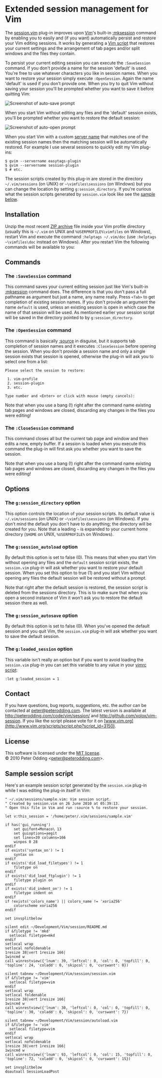 # Extended session management for Vim

The [session.vim](http://github.com/xolox/vim-session/blob/master/session.vim) plug-in improves upon [Vim](http://www.vim.org/)'s built-in [:mksession][mksession] command by enabling you to easily and (if you want) automatically persist and restore your Vim editing sessions. It works by generating a [Vim script](http://vimdoc.sourceforge.net/htmldoc/usr_41.html#script) that restores your current settings and the arrangement of tab pages and/or split windows and the files they contain.

To persist your current editing session you can execute the `:SaveSession` command. If you don't provide a name for the session 'default' is used. You're free to use whatever characters you like in session names. When you want to restore your session simply execute `:OpenSession`. Again the name 'default' is used if you don't provide one. When you try to quit Vim without saving your session you'll be prompted whether you want to save it before quitting Vim:

![Screenshot of auto-save prompt](http://peterodding.com/code/vim/session/autosave.png)

When you start Vim without editing any files and the 'default' session exists, you'll be prompted whether you want to restore the default session:

![Screenshot of auto-open prompt](http://peterodding.com/code/vim/session/autoopen.png)

When you start Vim with a custom [server name](http://vimdoc.sourceforge.net/htmldoc/remote.html#--servername) that matches one of the existing session names then the matching session will be automatically restored. For example I use several sessions to quickly edit my Vim plug-ins:

    $ gvim --servername easytags-plugin
    $ gvim --servername session-plugin
    $ # etc.

The session scripts created by this plug-in are stored in the directory `~/.vim/sessions` (on UNIX) or `~\vimfiles\sessions` (on Windows) but you can change the location by setting `g:session_directory`. If you're curious what the session scripts generated by `session.vim` look like see the [sample below](http://peterodding.com/code/vim/session/#sample_session_script).

## Installation

Unzip the most recent [ZIP archive](http://peterodding.com/code/vim/downloads/session) file inside your Vim profile directory (usually this is `~/.vim` on UNIX and `%USERPROFILE%\vimfiles` on Windows), restart Vim and execute the command `:helptags ~/.vim/doc` (use `:helptags ~\vimfiles\doc` instead on Windows). After you restart Vim the following commands will be available to you:

## Commands

### The `:SaveSession` command

This command saves your current editing session just like Vim's built-in [:mksession][mksession] command does. The difference is that you don't pass a full pathname as argument but just a name, any name really. Press `<Tab>` to get completion of existing session names. If you don't provide an argument the name `default` is used, unless an existing session is open in which case the name of that session will be used. As mentioned earlier your session script will be saved in the directory pointed to by `g:session_directory`.

### The `:OpenSession` command

This command is basically [:source][source] in disguise, but it supports tab completion of session names and it executes `:CloseSession` before opening the session. When you don't provide a session name and only a single session exists that session is opened, otherwise the plug-in will ask you to select one from a list:

    Please select the session to restore:
    
     1. vim-profile
     2. session-plugin
     3. etc.
    
    Type number and <Enter> or click with mouse (empty cancels):

Note that when you use a bang (!) right after the command name existing tab pages and windows are closed, discarding any changes in the files you were editing!

### The `:CloseSession` command

This command closes all but the current tab page and window and then edits a new, empty buffer. If a session is loaded when you execute this command the plug-in will first ask you whether you want to save the session.

Note that when you use a bang (!) right after the command name existing tab pages and windows are closed, discarding any changes in the files you were editing!

## Options

### The `g:session_directory` option

This option controls the location of your session scripts. Its default value is `~/.vim/sessions` (on UNIX) or `~\vimfiles\sessions` (on Windows). If you don't mind the default you don't have to do anything; the directory will be created for you. Note that a leading `~` is expanded to your current home directory (`$HOME` on UNIX, `%USERPROFILE%` on Windows).

### The `g:session_autoload` option

By default this option is set to false (0). This means that when you start Vim without opening any files and the `default` session script exists, the `session.vim` plug-in will ask whether you want to restore your default session. When you set this option to true (1) and you start Vim without opening any files the default session will be restored without a prompt.

Note that right after the default session is restored, the session script is deleted from the sessions directory. This is to make sure that when you open a second instance of Vim it won't ask you to restore the default session there as well.

### The `g:session_autosave` option

By default this option is set to false (0). When you've opened the default session and you quit Vim, the `session.vim` plug-in will ask whether you want to save the default session.

### The `g:loaded_session` option

This variable isn't really an option but if you want to avoid loading the `session.vim` plug-in you can set this variable to any value in your [vimrc script](http://vimdoc.sourceforge.net/htmldoc/starting.html#vimrc):

    :let g:loaded_session = 1

## Contact

If you have questions, bug reports, suggestions, etc. the author can be contacted at <peter@peterodding.com>. The latest version is available at <http://peterodding.com/code/vim/session/> and <http://github.com/xolox/vim-session>. If you like the script please vote for it on [www.vim.org](http://www.vim.org/scripts/script.php?script_id=3150).

## License

This software is licensed under the [MIT license](http://en.wikipedia.org/wiki/MIT_License).  
© 2010 Peter Odding &lt;<peter@peterodding.com>&gt;.

## Sample session script

Here's an example session script generated by the `session.vim` plug-in while I was editing the plug-in itself in Vim:

    " ~/.vim/sessions/sample.vim: Vim session script.
    " Created by session.vim on 26 June 2010 at 05:39:13.
    " Open this file in Vim and run :source % to restore your session.

    let v:this_session = '/home/peter/.vim/sessions/sample.vim'

    if has('gui_running')
        set guifont=Monaco\ 13
        set guioptions=aegit
        set lines=39 columns=166
        winpos 0 28
    endif
    if exists('syntax_on') != 1
        syntax on
    endif
    if exists('did_load_filetypes') != 1
        filetype on
    endif
    if exists('did_load_ftplugin') != 1
        filetype plugin on
    endif
    if exists('did_indent_on') != 1
        filetype indent on
    endif
    if !exists('colors_name') || colors_name != 'xoria256'
        colorscheme xoria256
    endif

    set invsplitbelow

    silent edit ~/Development/Vim/session/README.md
    if &filetype != 'mkd'
      setlocal filetype=mkd
    endif
    setlocal wrap
    setlocal nofoldenable
    1resize 38|vert 1resize 166|
    1wincmd w
    call winrestview({'lnum': 39, 'leftcol': 0, 'col': 0, 'topfill': 0, 'topline': 24, 'coladd': 0, 'skipcol': 0, 'curswant': 0})

    silent tabnew ~/Development/Vim/session/session.vim
    if &filetype != 'vim'
      setlocal filetype=vim
    endif
    setlocal wrap
    setlocal foldenable
    1resize 38|vert 1resize 166|
    1wincmd w
    call winrestview({'lnum': 30, 'leftcol': 0, 'col': 0, 'topfill': 0, 'topline': 30, 'coladd': 0, 'skipcol': 0, 'curswant': 7})

    silent tabnew ~/Development/Vim/session/autoload.vim
    if &filetype != 'vim'
      setlocal filetype=vim
    endif
    setlocal wrap
    setlocal nofoldenable
    1resize 38|vert 1resize 166|
    1wincmd w
    call winrestview({'lnum': 93, 'leftcol': 0, 'col': 15, 'topfill': 0, 'topline': 72, 'coladd': 0, 'skipcol': 0, 'curswant': 15})

    set invsplitbelow
    doautoall SessionLoadPost


[mksession]: http://vimdoc.sourceforge.net/htmldoc/starting.html#:mksession
[source]: http://vimdoc.sourceforge.net/htmldoc/repeat.html#:source
